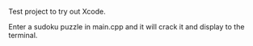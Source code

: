 Test project to try out Xcode.

Enter a sudoku puzzle in main.cpp and it will crack it and display to the terminal.
